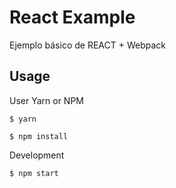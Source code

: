 # React Example
Ejemplo básico de REACT + Webpack


## Usage
User Yarn or NPM
```
$ yarn
```
```
$ npm install
```

Development
```
$ npm start
```
